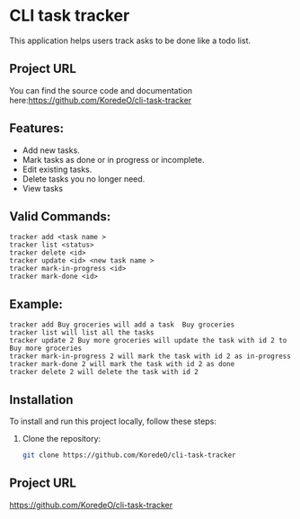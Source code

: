 # CLI task tracker
 
This application helps users track asks to be done like a todo list.

## Project URL

You can find the source code and documentation here:https://github.com/KoredeO/cli-task-tracker


## Features:
- Add new tasks.
- Mark tasks as done or in progress or incomplete.
- Edit existing tasks.
- Delete tasks you no longer need.
- View tasks 

## Valid Commands:
    tracker add <task name >
    tracker list <status>
    tracker delete <id>
    tracker update <id> <new task name >
    tracker mark-in-progress <id>
    tracker mark-done <id>

##  Example:
    tracker add Buy groceries will add a task  Buy groceries
    tracker list will list all the tasks
    tracker update 2 Buy more groceries will update the task with id 2 to Buy more groceries
    tracker mark-in-progress 2 will mark the task with id 2 as in-progress
    tracker mark-done 2 will mark the task with id 2 as done
    tracker delete 2 will delete the task with id 2
 ## Installation

To install and run this project locally, follow these steps:

1. Clone the repository:
   ```bash
   git clone https://github.com/KoredeO/cli-task-tracker

 ## Project URL
https://github.com/KoredeO/cli-task-tracker
   
